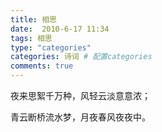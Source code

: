 ```yaml
---
title: 相思
date:  2010-6-17 11:34
tags: 相思
type: "categories"
categories: 诗词 # 配置categories
comments: true
---
```


夜来思絮千万种，风轻云淡意意浓；

青云断桥流水梦，月夜春风夜夜中。
